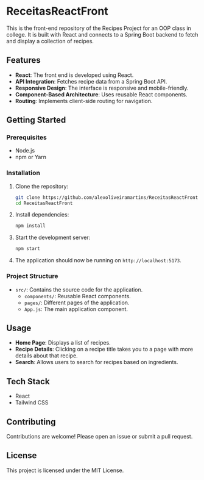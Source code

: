 # ReceitasReactFront

This is the front-end repository of the Recipes Project for an OOP class in college. It is built with React and connects to a Spring Boot backend to fetch and display a collection of recipes.

## Features

- **React**: The front end is developed using React.
- **API Integration**: Fetches recipe data from a Spring Boot API.
- **Responsive Design**: The interface is responsive and mobile-friendly.
- **Component-Based Architecture**: Uses reusable React components.
- **Routing**: Implements client-side routing for navigation.

## Getting Started

### Prerequisites

- Node.js
- npm or Yarn

### Installation

1. Clone the repository:

   ```bash
   git clone https://github.com/alexoliveiramartins/ReceitasReactFront.git
   cd ReceitasReactFront
   ```

2. Install dependencies:

   ```bash
   npm install
   ```

3. Start the development server:

   ```bash
   npm start
   ```

4. The application should now be running on `http://localhost:5173`.

### Project Structure

- `src/`: Contains the source code for the application.
  - `components/`: Reusable React components.
  - `pages/`: Different pages of the application.
  - `App.js`: The main application component.

## Usage

- **Home Page**: Displays a list of recipes.
- **Recipe Details**: Clicking on a recipe title takes you to a page with more details about that recipe.
- **Search**: Allows users to search for recipes based on ingredients.

## Tech Stack

- React
- Tailwind CSS

## Contributing

Contributions are welcome! Please open an issue or submit a pull request.

## License

This project is licensed under the MIT License.
